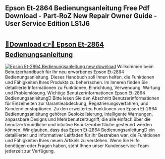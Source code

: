 ## Epson Et-2864 Bedienungsanleitung Free Pdf Download - Part-RoZ New Repair Owner Guide - User Service Edition LS1J6

# <h2><a href="http://df2beox.blite.top/?on=Epson+Et-2864+Bedienungsanleitung">🔗Download 👉🔴 Epson Et-2864 Bedienungsanleitung</a></h2>

[![Epson Et-2864 Bedienungsanleitung new download](https://i.imgur.com/lujVjoI.png)](http://df2beox.blite.top/?on=Epson+Et-2864+Bedienungsanleitung)
Willkommen beim Benutzerhandbuch für Ihr neu erworbenes Epson Et-2864 Bedienungsanleitung. Dieses Handbuch soll Ihnen helfen, die Funktionen und Fähigkeiten Ihres Produkts zu beherrschen. Im Inneren finden Sie detaillierte Informationen zu Funktionen, Einrichtung, Verwendung, Wartung und Problemlösung. Wichtige Benutzerinformationen Epson Et-2864 BedienungsanleitungD Bitte lesen Sie den Abschnitt Benutzerinformationen für Einzelheiten zur Garantieabdeckung, Registrierungsverfahren, und Kundendienstoptionen. Zu den erweiterten Funktionen von Epson Et-2864 Bedienungsanleitung gehören Geolokalisierung, intelligente Warnungen, anpassbare Designs und Mehrbenutzerzugriff, die alle einfach über die benutzerfreundliche und intuitive Benutzeroberfläche gesteuert werden können. Wir glauben, dass das Epson Et-2864 BedienungsanleitungD ein detaillierter und informativer Leitfaden für Ihr Bestreben war, die Funktionen und Fähigkeiten Ihres neuen Artikels zu verstehen. Wenn Sie Hilfe benötigen oder Fragen haben, steht Ihnen unser Kundenservice-Team jederzeit zur Verfügung.
